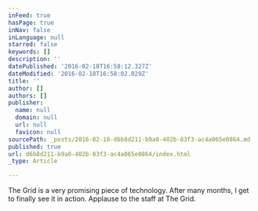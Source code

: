 ```yaml
---
inFeed: true
hasPage: true
inNav: false
inLanguage: null
starred: false
keywords: []
description: ''
datePublished: '2016-02-18T16:58:12.327Z'
dateModified: '2016-02-18T16:58:02.029Z'
title: ''
author: []
authors: []
publisher:
  name: null
  domain: null
  url: null
  favicon: null
sourcePath: _posts/2016-02-18-d6b8d211-b9a0-402b-83f3-ac4a065e0864.md
published: true
url: d6b8d211-b9a0-402b-83f3-ac4a065e0864/index.html
_type: Article

---
```

The Grid is a very promising piece of technology. After many months, I get to finally see it in action. Applause to the staff at The Grid.